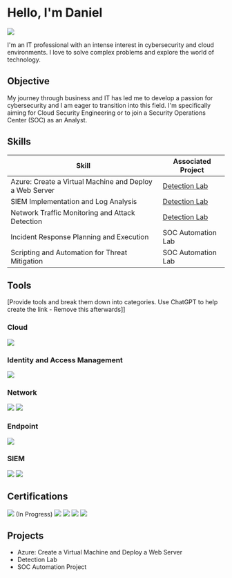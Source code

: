 # Hello, I'm Daniel 
<a href="https://www.linkedin.com/in/danielwsnider"><img src="https://img.shields.io/badge/-LinkedIn-0072b1?&style=for-the-badge&logo=linkedin&logoColor=white" /></a>


I'm an IT professional with an intense interest in cybersecurity and cloud environments. I love to solve complex problems and explore the world of technology.

## Objective

My journey through business and IT has led me to develop a passion for cybersecurity and I am eager to transition into this field. I'm specifically aiming for Cloud Security Engineering or to join a Security Operations Center (SOC) as an Analyst.

## Skills

| Skill                                         | Associated Project         |
|-----------------------------------------------|----------------------------|
| Azure: Create a Virtual Machine and Deploy a Web Server | <a href="https://google.com">Detection Lab</a>|
| SIEM Implementation and Log Analysis          | <a href="https://google.com">Detection Lab</a>|
| Network Traffic Monitoring and Attack Detection | <a href="https://google.com">Detection Lab</a>|
| Incident Response Planning and Execution      | SOC Automation Lab|
| Scripting and Automation for Threat Mitigation | SOC Automation Lab|

## Tools
[Provide tools and break them down into categories. Use ChatGPT to help create the link - Remove this afterwards]]

### Cloud
<div>
    <img src="https://img.shields.io/badge/-Microsoft%20Azure-0089D6?&style=for-the-badge&logo=Microsoft-Azure&logoColor=white" />
</div>

### Identity and Access Management
<div>
    <img src="https://img.shields.io/badge/-Microsoft%20Active%20Directory-003366?&style=for-the-badge&logo=Microsoft-Active-Directory&logoColor=white" />
</div>

### Network
<div>
    <img src="https://img.shields.io/badge/-Wireshark-1679A7?&style=for-the-badge&logo=Wireshark&logoColor=white" />
    <img src="https://img.shields.io/badge/-Suricata-EF3B2D?&style=for-the-badge&logo=Suricata&logoColor=white" />
</div>

### Endpoint
<div>
    <img src="https://img.shields.io/badge/-Microsoft_Defender_for_Endpoint-00A4EF?&style=for-the-badge&logo=Microsoft&logoColor=white" />
</div>

### SIEM
<div>
    <img src="https://img.shields.io/badge/-Microsoft_Sentinel-0078D4?&style=for-the-badge&logo=Microsoft&logoColor=white" />
    <img src="https://img.shields.io/badge/-Splunk-000000?&style=for-the-badge&logo=Splunk&logoColor=white" />
</div>

## Certifications
<div>
<img src="https://img.shields.io/badge/-Microsoft%20Cybersecurity%20Analyst%20(SC--900)-0078D4?&style=for-the-badge&logo=Microsoft&logoColor=white" /> (In Progress)
<img src="https://img.shields.io/badge/-Security%2B-FF0000?&style=for-the-badge&logo=CompTIA&logoColor=white" />
<img src="https://img.shields.io/badge/-Google%20Cybersecurity-4285F4?&style=for-the-badge&logo=Google&logoColor=white" />
<img src="https://img.shields.io/badge/-A%2B-4D4D4D?&style=for-the-badge&logo=CompTIA&logoColor=white" />
<img src="https://img.shields.io/badge/-GRC%20Mastery-000080?&style=for-the-badge&logoColor=white" />
</div>

## Projects
- Azure: Create a Virtual Machine and Deploy a Web Server
- Detection Lab
- SOC Automation Project
<!--
**Danzz36/Danzz36** is a ✨ _special_ ✨ repository because its `README.md` (this file) appears on your GitHub profile.

Here are some ideas to get you started:

- 🔭 I’m currently working on ...
- 🌱 I’m currently learning ...
- 👯 I’m looking to collaborate on ...
- 🤔 I’m looking for help with ...
- 💬 Ask me about ...
- 📫 How to reach me: ...
- 😄 Pronouns: ...
- ⚡ Fun fact: ...
-->
